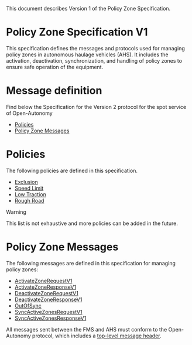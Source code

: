 This document describes Version 1 of the Policy Zone Specification.

# Policy Zone Specification V1
This specification defines the messages and protocols used for managing policy zones in autonomous haulage vehicles (AHS). It includes the activation, deactivation, synchronization, and handling of policy zones to ensure safe operation of the equipment.

# Message definition
Find below the Specification for the Version 2 protocol for the spot service of Open-Autonomy
- [Policies](#policies)
- [Policy Zone Messages](#policy-zone-messages)

# Policies

The following policies are defined in this specification.
- [Exclusion](policies.md#exclusion-policy)	
- [Speed Limit](policies.md#speed-limit-policy)
- [Low Traction](policies.md#low-traction-policy)
- [Rough Road](policies.md#rough-road-policy)

> [!WARNING]
> This list is not exhaustive and more policies can be added in the future.

# Policy Zone Messages

The following messages are defined in this specification for managing policy zones:
- [ActivateZoneRequestV1](ActivateZoneRequestV1.md)
- [ActivateZoneResponseV1](ActivateZoneResponseV1.md)
- [DeactivateZoneRequestV1](DeactivateZoneRequestV1.md)
- [DeactivateZoneResponseV1](DeactivateZoneResponseV1.md)
- [OutOfSync](OutOfSync.md)
- [SyncActiveZonesRequestV1](SyncActiveZonesRequestV1.md)
- [SyncActiveZonesResponseV1](SyncActiveZonesResponseV1.md)

All messages sent between the FMS and AHS must conform to the Open-Autonomy protocol, which includes a [top-level message header](MessageHeaders.md). 